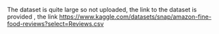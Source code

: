 The dataset is quite large so not uploaded,
the link to the dataset is provided ,
the link https://www.kaggle.com/datasets/snap/amazon-fine-food-reviews?select=Reviews.csv
